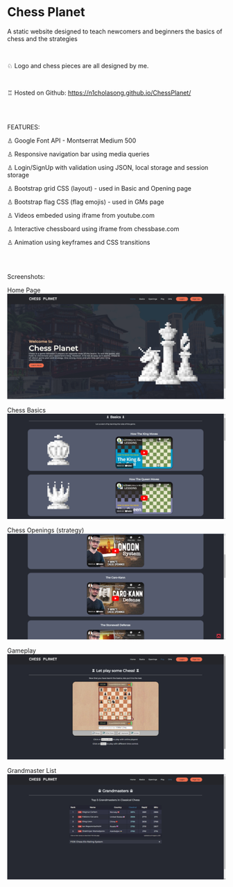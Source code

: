 # Chess Planet

A static website designed to teach newcomers and beginners the basics of chess and the strategies

<br>

♘ Logo and chess pieces are all designed by me.

<br>

♖ Hosted on Github:
https://n1cholasong.github.io/ChessPlanet/

<br>
<br>

FEATURES:

♙ Google Font API - Montserrat Medium 500

♙ Responsive navigation bar using media queries 

♙ Login/SignUp with validation using JSON, local storage and session storage

♙ Bootstrap grid CSS (layout) - used in Basic and Opening page

♙ Bootstrap flag CSS (flag emojis) - used in GMs page

♙ Videos embeded using iframe from youtube.com

♙ Interactive chessboard using iframe from chessbase.com

♙ Animation using keyframes and CSS transitions

<br>
<br>

Screenshots:

Home Page
<img src="/screenshots/home-page.png">

Chess Basics
<img src="/screenshots/basic-of-chess.png">

Chess Openings (strategy)
<img src="/screenshots/chess-opening.png">

Gameplay
<img src="/screenshots/gameplay.png">

Grandmaster List
<img src="/screenshots/grandmaster.png">
